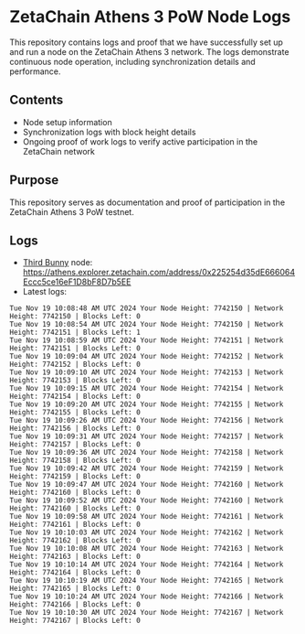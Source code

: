 # ZetaChain Athens 3 PoW Node Logs
This repository contains logs and proof that we have successfully set up and run a node on the ZetaChain Athens 3 network. The logs demonstrate continuous node operation, including synchronization details and performance.

## Contents
- Node setup information
- Synchronization logs with block height details
- Ongoing proof of work logs to verify active participation in the ZetaChain network

## Purpose
This repository serves as documentation and proof of participation in the ZetaChain Athens 3 PoW testnet.

## Logs

- [Third Bunny](https://thirdbunny.xyz/) node: https://athens.explorer.zetachain.com/address/0x225254d35dE666064Eccc5ce16eF1D8bF8D7b5EE
- Latest logs:
```
Tue Nov 19 10:08:48 AM UTC 2024 Your Node Height: 7742150 | Network Height: 7742150 | Blocks Left: 0
Tue Nov 19 10:08:54 AM UTC 2024 Your Node Height: 7742150 | Network Height: 7742151 | Blocks Left: 1
Tue Nov 19 10:08:59 AM UTC 2024 Your Node Height: 7742151 | Network Height: 7742151 | Blocks Left: 0
Tue Nov 19 10:09:04 AM UTC 2024 Your Node Height: 7742152 | Network Height: 7742152 | Blocks Left: 0
Tue Nov 19 10:09:10 AM UTC 2024 Your Node Height: 7742153 | Network Height: 7742153 | Blocks Left: 0
Tue Nov 19 10:09:15 AM UTC 2024 Your Node Height: 7742154 | Network Height: 7742154 | Blocks Left: 0
Tue Nov 19 10:09:20 AM UTC 2024 Your Node Height: 7742155 | Network Height: 7742155 | Blocks Left: 0
Tue Nov 19 10:09:26 AM UTC 2024 Your Node Height: 7742156 | Network Height: 7742156 | Blocks Left: 0
Tue Nov 19 10:09:31 AM UTC 2024 Your Node Height: 7742157 | Network Height: 7742157 | Blocks Left: 0
Tue Nov 19 10:09:36 AM UTC 2024 Your Node Height: 7742158 | Network Height: 7742158 | Blocks Left: 0
Tue Nov 19 10:09:42 AM UTC 2024 Your Node Height: 7742159 | Network Height: 7742159 | Blocks Left: 0
Tue Nov 19 10:09:47 AM UTC 2024 Your Node Height: 7742160 | Network Height: 7742160 | Blocks Left: 0
Tue Nov 19 10:09:52 AM UTC 2024 Your Node Height: 7742160 | Network Height: 7742160 | Blocks Left: 0
Tue Nov 19 10:09:58 AM UTC 2024 Your Node Height: 7742161 | Network Height: 7742161 | Blocks Left: 0
Tue Nov 19 10:10:03 AM UTC 2024 Your Node Height: 7742162 | Network Height: 7742162 | Blocks Left: 0
Tue Nov 19 10:10:08 AM UTC 2024 Your Node Height: 7742163 | Network Height: 7742163 | Blocks Left: 0
Tue Nov 19 10:10:14 AM UTC 2024 Your Node Height: 7742164 | Network Height: 7742164 | Blocks Left: 0
Tue Nov 19 10:10:19 AM UTC 2024 Your Node Height: 7742165 | Network Height: 7742165 | Blocks Left: 0
Tue Nov 19 10:10:24 AM UTC 2024 Your Node Height: 7742166 | Network Height: 7742166 | Blocks Left: 0
Tue Nov 19 10:10:30 AM UTC 2024 Your Node Height: 7742167 | Network Height: 7742167 | Blocks Left: 0
```
